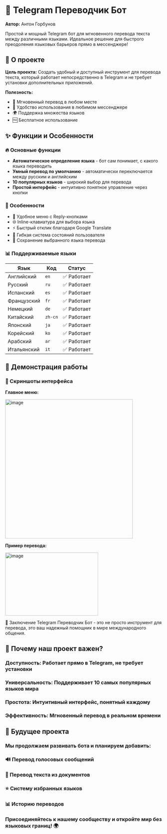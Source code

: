 # 🤖 Telegram Переводчик Бот

**Автор:** Антон Горбунов

Простой и мощный Telegram бот для мгновенного перевода текста между различными языками. Идеальное решение для быстрого преодоления языковых барьеров прямо в мессенджере!

## 🎯 О проекте

**Цель проекта:** Создать удобный и доступный инструмент для перевода текста, который работает непосредственно в Telegram и не требует установки дополнительных приложений.

**Полезность:**
- 🚀 Мгновенный перевод в любом месте
- 💬 Удобство использования в любимом мессенджере
- 🌍 Поддержка множества языков
- 🆓 Бесплатное использование

## ✨ Функции и Особенности

### 🔥 Основные функции
- **Автоматическое определение языка** - бот сам понимает, с какого языка переводить
- **Умный перевод по умолчанию** - автоматически переключается между русским и английским
- **10 популярных языков** - широкий выбор для перевода
- **Простой интерфейс** - интуитивно понятное управление через кнопки

### 🎨 Особенности
- 📱 Удобное меню с Reply-кнопками
- 🌐 Inline-клавиатура для выбора языка
- ⚡ Быстрый отклик благодаря Google Translate
- 🔄 Гибкая система состояний пользователя
- 💾 Сохранение выбранного языка перевода

### 📊 Поддерживаемые языки
| Язык | Код | Статус |
|------|-----|--------|
| Английский | `en` | ✅ Работает |
| Русский | `ru` | ✅ Работает |
| Испанский | `es` | ✅ Работает |
| Французский | `fr` | ✅ Работает |
| Немецкий | `de` | ✅ Работает |
| Китайский | `zh-cn` | ✅ Работает |
| Японский | `ja` | ✅ Работает |
| Корейский | `ko` | ✅ Работает |
| Арабский | `ar` | ✅ Работает |
| Итальянский | `it` | ✅ Работает |

## 🎥 Демонстрация работы

### 📸 Скриншоты интерфейса

**Главное меню:**

<img width="409" height="447" alt="image" src="https://github.com/user-attachments/assets/8e51803e-9964-4dd3-832e-591b2cdb6d59" />

**Пример перевода:**

<img width="298" height="202" alt="image" src="https://github.com/user-attachments/assets/cc4ee262-2be1-4128-9404-5dde1f83b143" />

🎯 Заключение
Telegram Переводчик Бот - это не просто инструмент для перевода, это ваш надежный помощник в мире международного общения.

## 🌟 Почему наш проект важен?
### Доступность: Работает прямо в Telegram, не требует установки

### Универсальность: Поддерживает 10 самых популярных языков мира

### Простота: Интуитивный интерфейс, понятный каждому

### Эффективность: Мгновенный перевод в реальном времени

## 🚀 Будущее проекта
### Мы продолжаем развивать бота и планируем добавить:

### 🔊 Перевод голосовых сообщений

### 📁 Перевод текста из документов

### ⭐ Систему избранных языков

### 📊 Историю переводов

### Присоединяйтесь к нашему сообществу и откройте мир без языковых границ! 🌍
